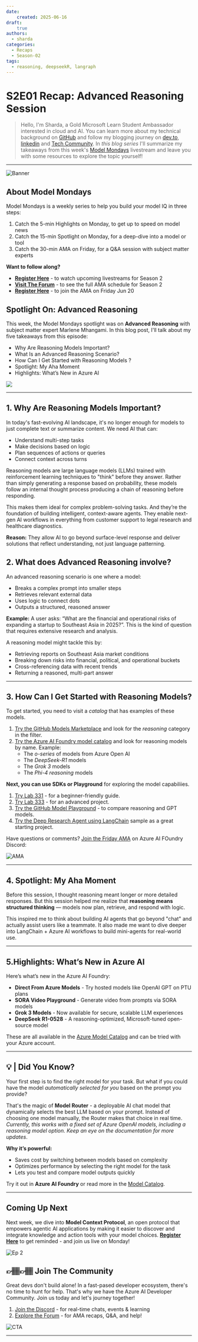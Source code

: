 ```yaml
---
date:
    created: 2025-06-16
draft:
    true
authors: 
  - sharda
categories:
  - Recaps
  - Season-02
tags:
  - reasoning, deepseekR, langraph
---
```


# S2E01 Recap: Advanced Reasoning Session

> Hello, I'm Sharda, a Gold Microsoft Learn Student Ambassador interested in cloud and AI. You can learn more about my technical background on [GitHub](https://github.com/shardakaurr) and follow my blogging journey on [dev.to](https://dev.to/sharda_kaur), [linkedin](https://www.linkedin.com/in/sharda-kaur-a77473207/) and [Tech Community](https://techcommunity.microsoft.com/users/sharda_kaur/2204790). In _this blog series_ I'll summarize my takeaways from this week's [Model Mondays](https://aka.ms/model-mondays/playlist) livestream and leave you with some resources to explore the topic yourself!

---

![Banner](./img/twimm/s2-e01.png)

## About Model Mondays

Model Mondays is a weekly series to help you build your model IQ in three steps:
1. Catch the 5-min Highlights on Monday, to get up to speed on model news
2. Catch the 15-min Spotlight on Monday, for a deep-dive into a model or tool
3. Catch the 30-min AMA on Friday, for a Q&A session with subject matter experts

**Want to follow along?**

  - [**Register Here**](https://aka.ms/model-mondays/rsvp) - to watch upcoming livestreams for Season 2
  - [**Visit The Forum**](https://github.com/orgs/azure-ai-foundry/discussions/54) - to see the full AMA schedule for Season 2
  - [**Register Here**](https://discord.com/invite/azureaifoundry?event=1382860017660854372) - to join the AMA on Friday Jun 20

## Spotlight On: Advanced Reasoning

This week, the Model Mondays spotlight was on **Advanced Reasoning** with subject matter expert Marlene Mhangami. In this blog post, I'll talk about my five takeaways from this episode:

- Why Are Reasoning Models Important?
- What Is an Advanced Reasoning Scenario?
- How Can I Get Started with Reasoning Models  ?
- Spotlight: My Aha Moment
- Highlights: What’s New in Azure AI



![](./../../season-02/img/S2-E1.png)


---

## 1. Why Are Reasoning Models Important?

In today's fast-evolving AI landscape, it's no longer enough for models to just complete text or summarize content. We need AI that can:

- Understand multi-step tasks  
- Make decisions based on logic  
- Plan sequences of actions or queries  
- Connect context across turns  

Reasoning models are large language models (LLMs) trained with reinforcement learning techniques to "think" before they answer. Rather than simply generating a response based on probability, these models follow an internal thought process producing a chain of reasoning before responding. 

This makes them ideal for complex problem-solving tasks. And they’re the foundation of building intelligent, context-aware agents. They enable next-gen AI workflows in everything from customer support to legal research and healthcare diagnostics.

**Reason:** They allow AI to go beyond surface-level response and deliver solutions that reflect understanding, not just language patterning.

## 2. What does Advanced Reasoning involve?

An advanced reasoning scenario is one where a model:

- Breaks a complex prompt into smaller steps  
- Retrieves relevant external data  
- Uses logic to connect dots  
- Outputs a structured, reasoned answer  

**Example:**  A user asks: “What are the financial and operational risks of expanding a startup to Southeast Asia in 2025?”. This is the kind of question that requires extensive research and analysis.

A reasoning model might tackle this by:
- Retrieving reports on Southeast Asia market conditions  
- Breaking down risks into financial, political, and operational buckets  
- Cross-referencing data with recent trends  
- Returning a reasoned, multi-part answer  

---

## 3. How Can I Get Started with Reasoning Models?

To get started, you need to visit a _catalog_ that has examples of these models. 

1. [Try the GitHub Models Marketplace](https://github.com/marketplace/models) and look for the _reasoning_ category in the filter.
1. [Try the Azure AI Foundry model catalog](https://ai.azure/com/explore/models) and look for reasoning models by name. Example:
    - The _o-series_ of models from Azure Open AI
    - The _DeepSeek-R1_ models
    - The _Grok 3_ models 
    - The _Phi-4 reasoning_ models

**Next, you can use SDKs or Playground** for exploring the model capabiliies.

1. [Try Lab 331](https://aka.ms/build/lab331) - for a beginner-friendly guide.
2. [Try Lab 333](https://aka.ms/discuss/build25-lab333) - for an advanced project.
3. [Try the GitHub Model Playground](https://github.com/marketplace/models) - to compare reasoning and GPT models.
4. [Try the Deep Research Agent using LangChain](https://github.com/Azure-Samples/deepresearch) sample as a great starting project.

Have questions or comments? [Join the Friday AMA](https://aka.ms/model-mondays/chat) on Azure AI FOundry Discord:

![AMA](./../../season-02/img/S2-E1-AMA.png)

---

## 4. **Spotlight**: My Aha Moment

Before this session, I thought reasoning meant longer or more detailed responses. But this session helped me realize that **reasoning means structured thinking** — models now plan, retrieve, and respond with logic.

This inspired me to think about building AI agents that go beyond "chat" and actually assist users like a teammate. It also made me want to dive deeper into LangChain + Azure AI workflows to build mini-agents for real-world use.

---

## 5.**Highlights:** What’s New in Azure AI

Here’s what’s new in the Azure AI Foundry:

- **Direct From Azure Models** - Try hosted models like OpenAI GPT on PTU plans
- **SORA Video Playground**  - Generate video from prompts via SORA models
- **Grok 3 Models** - Now available for secure, scalable LLM experiences
- **DeepSeek R1-0528** - A reasoning-optimized, Microsoft-tuned open-source model

These are all available in the [Azure Model Catalog](https://ai.azure.com/explore/models) and can be tried with your Azure account.

---

## 💡 | Did You Know? 

Your first step is to find the right model for your task. But what if you could have the model _automatically selected for you_ based on the prompt you provide? 

That's the magic of **Model Router** - a deployable AI chat model that dynamically selects the best LLM based on your prompt. Instead of choosing one model manually, the Router makes that choice in real time. _Currently, this works with a fixed set of Azure OpenAI models, including a reasoning model option. Keep an eye on the documentation for more updates_.

**Why it’s powerful:**
- Saves cost by switching between models based on complexity  
- Optimizes performance by selecting the right model for the task
- Lets you test and compare model outputs quickly  

Try it out in **Azure AI Foundry** or read more in the [Model Catalog](https://ai.azure.com/explore/models).

---

## Coming Up Next

Next week, we dive into **Model Context Protocol**, an open protocol that empowers agentic AI applications by making it easier to discover and integrate knowledge and action tools with your model choices. [**Register Here**](https://aka.ms/model-mondays/rsvp) to get reminded - and join us live on Monday!

![Ep 2](./../../season-02/img/S2-E2.png)


## 👉🏽👉🏽 Join The Community

Great devs don't build alone! In a fast-pased developer ecosystem, there's no time to hunt for help. That's why we have the Azure AI Developer Community. Join us today and let's journey together!

1. [Join the Discord](https://aka.ms/model-mondays/discord) - for real-time chats, events & learning
1. [Explore the Forum](https://aka.ms/model-mondays/forum) - for AMA recaps, Q&A, and help!

![CTA](./img/3-cta.png)

---

